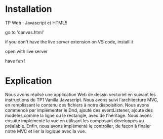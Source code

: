 # Installation

TP Web : Javascript et HTML5

go to 'canvas.html'

if you don't have the live server extension on VS code, install it

open with live server

have fun ! 

# Explication

Nous avons réailsé une application Web de dessin vectoriel en suivant les instructions du TP1 Vanilla Javascript. Nous avons suivi l'architecture MVC, en remplissant le contenu des fichiers à notre dispoisition.
Nous avons commencé par implémenter le Dnd, ajouté des eventListener, ajouté des modeles comme la ligne ou le rectangle, avec de l'héritage. Nous avons ensuite implémenté la vue en utilisant les composant développés au préalable. Enfin, nous avons implémenté le controller, de façon à finaler notre MVC et lier la logique avec la vue. 
